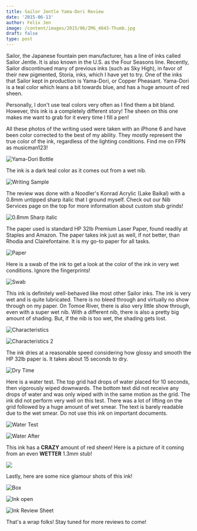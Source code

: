 ```yaml
---
title: Sailor Jentle Yama-Dori Review
date: '2015-06-13'
author: Felix Jen
image: /content/images/2015/06/IMG_4843-Thumb.jpg
draft: false
type: post
---
```

Sailor, the Japanese fountain pen manufacturer, has a line of inks called Sailor Jentle. It is also known in the U.S. as the Four Seasons line. Recently, Sailor discontinued many of previous inks (such as Sky High), in favor of their new pigmented, Storia, inks, which I have yet to try. One of the inks that Sailor kept in production is Yama-Dori, or Copper Pheasant. Yama-Dori is a teal color which leans a bit towards blue, and has a huge amount of red sheen.

Personally, I don't use teal colors very often as I find them a bit bland. However, this ink is a completely different story! The sheen on this one makes me want to grab for it every time I fill a pen!

All these photos of the writing used were taken with an iPhone 6 and have been color corrected to the best of my ability. They mostly represent the true color of the ink, regardless of the lighting conditions. Find me on FPN as musicman123!

![Yama-Dori Bottle](/content/images/2015/06/IMG_4843-1.jpg)

The ink is a dark teal color as it comes out from a wet nib. 

![Writing Sample](/content/images/reviews/Sailor/Yama-Dori/Ink.jpg)

The review was done with a Noodler's Konrad Acrylic (Lake Baikal) with a 0.8mm untipped sharp italic that I ground myself. Check out our Nib Services page on the top for more information about custom stub grinds!

![0.8mm Sharp italic](/content/images/reviews/Sailor/Yama-Dori/Nib.jpg)

The paper used is standard HP 32lb Premium Laser Paper, found readily at Staples and Amazon. The paper takes ink just as well, if not better, than Rhodia and Clairefontaine. It is my go-to paper for all tasks. 

![Paper](/content/images/reviews/Sailor/Yama-Dori/Paper.jpg)

Here is a swab of the ink to get a look at the color of the ink in very wet conditions. Ignore the fingerprints! 

![Swab](http://inkymadness.tk/Sailor/Yama-Dori%20(Jentle)%203.jpg)

This ink is definitely well-behaved like most other Sailor inks. The ink is very wet and is quite lubricated. There is no bleed through and virtually no show through on my paper. On Tomoe River, there is also very little show through, even with a super wet nib. With a different nib, there is also a pretty big amount of shading. But, if the nib is too wet, the shading gets lost. 

![Characteristics](/content/images/reviews/Sailor/Yama-Dori/Characteristics.jpg)

![Characteristics 2](/content/images/reviews/Sailor/Yama-Dori/Characteristics%202.jpg)

The ink dries at a reasonable speed considering how glossy and smooth the HP 32lb paper is. It takes about 15 seconds to dry.

![Dry Time](/content/images/reviews/Sailor/Yama-Dori/Dry%20Time.jpg)

Here is a water test. The top grid had drops of water placed for 10 seconds, then vigorously wiped downwards. The bottom text did not receive any drops of water and was only wiped with in the same motion as the grid. The ink did not perform very well on this test. There was a lot of lifting on the grid followed by a huge amount of wet smear. The text is barely readable due to the wet smear. Do not use this ink on important documents.

![Water Test](/content/images/reviews/Sailor/Yama-Dori/Water.jpg)

![Water After](/content/images/reviews/Sailor/Yama-Dori/Water%20After.jpg)

This ink has a **CRAZY** amount of red sheen! Here is a picture of it coming from an even **WETTER** 1.3mm stub!

![](/content/images/2015/06/IMG_2238.jpg)

Lastly, here are some nice glamour shots of this ink!

![Box](/content/images/2015/06/IMG_4841-1.jpg)

![Ink open](/content/images/2015/06/IMG_4844-1.jpg)

![Ink Review Sheet](/content/images/2015/06/IMG_4845.jpg)

That's a wrap folks! Stay tuned for more reviews to come!

